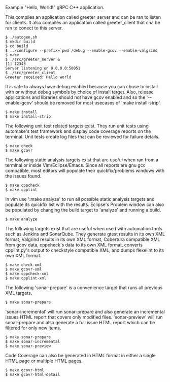 Example "Hello, World!" gRPC C++ application.

This compiles an application called greeter_server and can be ran to
listen for clients.  It also compiles an applicatoin called greeter_client
that cna be ran to conect to this server.

    $ ./autogen.sh
    $ mkdir build
    $ cd build
    $ ../configure --prefix=`pwd`/debug --enable-gcov --enable-valgrind
    $ make
    $ ./src/greeter_server &
    [1] 12345
    Server listening on 0.0.0.0:50051
    $ ./src/greeter_client
    Greeter received: Hello world

It is safe to always have debug enabled because you can chose to install with
or without debug symbols by choice of install target. Also, release applications
and libraries should not have gcov enabled and so the '--enable-gcov' should
be removed for most usecases of 'make install-strip'.

    $ make install
    $ make install-strip

The following unit test related targets exist.  They run unit tests using
automake's test framework and display code coverage reports on the terminal.
Unit tests create log files that can be reviewed for failure details.

    $ make check
    $ make gcovr

The following static analysis targets exist that are useful when ran from
a terminal or inside Vim/Eclipse/Emacs.  Since all reports are gnu gcc
compatible, most editors will populate their quickfix/problems windows
with the issues found.

    $ make cppcheck
    $ make cpplint

In vim use ':make analyze' to run all possible static analysis targets and
populate its quickfix list with the results. Eclipse's Problem window
can also be populated by changing the build target to 'analyze' and running
a build.

    $ make analyze

The following targets exist that are useful when used with automation
tools such as Jenkins and SonarQube. They generate gtest results in
its own XML format, Valgrind results in its own XML format,
Cobertura compatible XML from gcov data, cppcheck's data to its own XML
format, converts cpplint.py's output to checkstyle compatible XML, and dumps
flexelint to its own XML format.

    $ make check-xml
    $ make gcovr-xml
    $ make cppcheck-xml
    $ make cpplint-xml

The following 'sonar-prepare' is a convenience target that runs all previous
XML targets.

    $ make sonar-prepare

'sonar-incremental' will run sonar-prepare and also generate
an incremental issues HTML report that covers only modified files.
'sonar-preview' will run sonar-prepare and also generate a full issue HTML
report which can be filtered for only new items.

    $ make sonar-prepare
    $ make sonar-incremental
    $ make sonar-preview

Code Coverage can also be generated in HTML format in either a single HTML
page or multiple HTML pages.

    $ make gcovr-html
    $ make gcovr-html-detail
